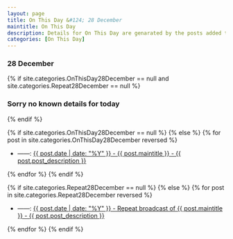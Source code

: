 ```yaml
---
layout: page
title: On This Day &#124; 28 December
maintitle: On This Day
description: Details for On This Day are genarated by the posts added to the website so the content is subject to changes/updates over time.
categories: [On This Day]
---
```


<h3>28 December</h3>

{% if site.categories.OnThisDay28December == null and site.categories.Repeat28December == null %}
  <h3>Sorry no known details for today</h3>
{% endif %}

{% if site.categories.OnThisDay28December == null %}
{% else %}
{% for post in site.categories.OnThisDay28December reversed %}
<ul>
<li> ——: <a href="{{ post.url }}">{{ post.date | date: "%Y" }} - {{ post.maintitle }} - {{ post.post_description }}</a></li>
</ul>
{% endfor %}
{% endif %}

{% if site.categories.Repeat28December == null %}
{% else %}
{% for post in site.categories.Repeat28December reversed %}
<ul>
<li> ——: <a href="{{ post.url }}">{{ post.date | date: "%Y" }} - Repeat broadcast of {{ post.maintitle }} - {{ post.post_description }}</a></li>
</ul>
{% endfor %}
{% endif %}

